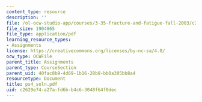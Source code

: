 ```yaml
---
content_type: resource
description: ''
file: /ol-ocw-studio-app/courses/3-35-fracture-and-fatigue-fall-2003/c2629e74a27afd6bb4c63048f64f0dec_ps4_soln.pdf
file_size: 1904865
file_type: application/pdf
learning_resource_types:
- Assignments
license: https://creativecommons.org/licenses/by-nc-sa/4.0/
ocw_type: OCWFile
parent_title: Assignments
parent_type: CourseSection
parent_uid: 40fac8b9-4d69-1b16-28b8-bb0a305bb8a4
resourcetype: Document
title: ps4_soln.pdf
uid: c2629e74-a27a-fd6b-b4c6-3048f64f0dec
---
```

